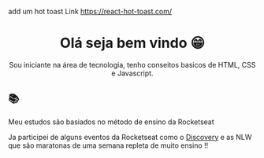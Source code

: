 add um hot toast Link https://react-hot-toast.com/

<h1 align="center" >Olá seja bem vindo 😁</h1>

<p align="center"> Sou iniciante na área de tecnologia, tenho conseitos basicos de HTML, CSS e Javascript.

## 📚

Meu estudos são basiados no método de ensino da <a hfer="https://rocketseat.com.br">
Rocketseat</a>

</p>
<p>Ja participei de alguns eventos da Rocketseat como o <a href="https://rocketseat.com.br/discover">Discovery</a> e as NLW que são maratonas de uma semana repleta de muito ensino !!</p>

